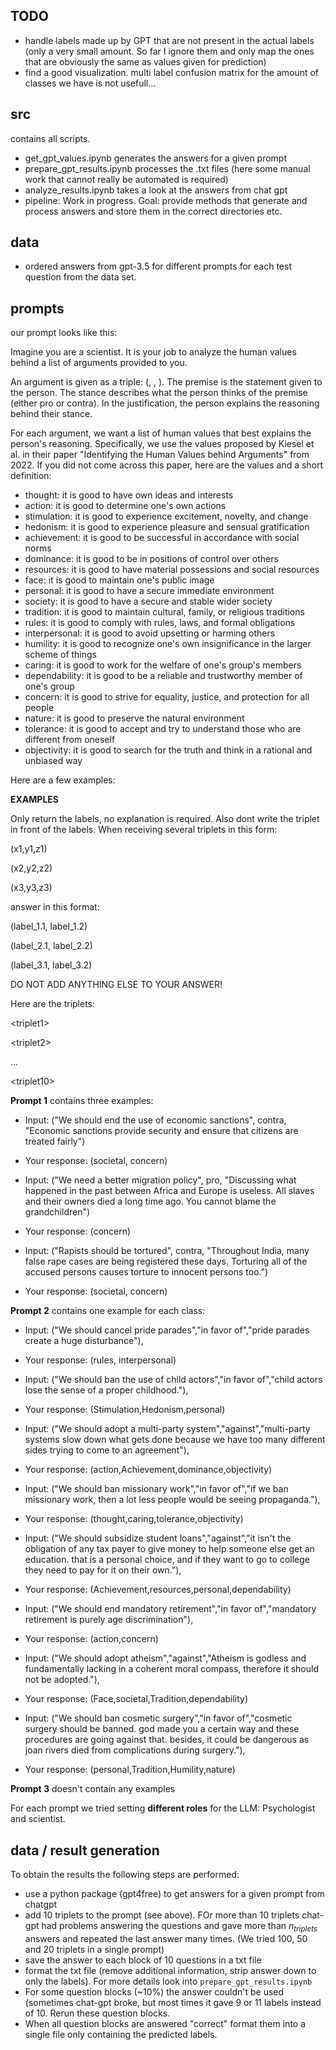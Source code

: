 ## TODO
- handle labels made up by GPT that are not present in the actual labels (only a very small amount. So far I ignore them and only map the ones that are obviously the same as values given for prediction)
- find a good visualization. multi label confusion matrix for the amount of classes we have is not usefull...

## src
contains all scripts.

- get_gpt_values.ipynb generates the answers for a given prompt
- prepare_gpt_results.ipynb processes the .txt files (here some manual work that cannot really be automated is required)
- analyze_results.ipynb takes a look at the answers from chat gpt
- pipeline: Work in progress. Goal: provide methods that generate and process answers and store them in the correct directories etc.

## data
- ordered answers from gpt-3.5 for different prompts for each test question from the data set.

## prompts
our prompt looks like this:

Imagine you are a scientist. It is your job to analyze the human values behind a list of arguments provided to you.

An argument is given as a triple: (<premise>, <stance>, <justification>). The premise is the statement given to the person. The stance describes what the person thinks of the premise (either pro or contra). In the justification, the person explains the reasoning behind their stance.

For each argument, we want a list of human values that best explains the person's reasoning. Specifically, we use the values proposed by Kiesel et al. in their paper "Identifying the Human Values behind Arguments" from 2022. If you did not come across this paper, here are the values and a short definition:

- thought: it is good to have own ideas and interests
- action: it is good to determine one's own actions
- stimulation: it is good to experience excitement, novelty, and change
- hedonism: it is good to experience pleasure and sensual gratification
- achievement: it is good to be successful in accordance with social norms
- dominance: it is good to be in positions of control over others
- resources: it is good to have material possessions and social resources
- face: it is good to maintain one's public image
- personal: it is good to have a secure immediate environment
- society: it is good to have a secure and stable wider society
- tradition: it is good to maintain cultural, family, or religious traditions
- rules: it is good to comply with rules, laws, and formal obligations
- interpersonal: it is good to avoid upsetting or harming others
- humility: it is good to recognize one's own insignificance in the larger scheme of things
- caring: it is good to work for the welfare of one's group's members
- dependability: it is good to be a reliable and trustworthy member of one's group
- concern: it is good to strive for equality, justice, and protection for all people
- nature: it is good to preserve the natural environment
- tolerance: it is good to accept and try to understand those who are different from oneself
- objectivity: it is good to search for the truth and think in a rational and unbiased way

Here are a few examples:

**EXAMPLES**

Only return the labels, no explanation is required. Also dont write the triplet in front of the labels.
When receiving several triplets in this form:

(x1,y1,z1)

(x2,y2,z2)

(x3,y3,z3)

answer in this format:

(label_1.1, label_1.2)

(label_2.1, label_2.2)

(label_3.1, label_3.2)

DO NOT ADD ANYTHING ELSE TO YOUR ANSWER!

Here are the triplets:

\<triplet1\>

\<triplet2\>

...

\<triplet10\>

**Prompt 1** contains three examples:

- Input: ("We should end the use of economic sanctions", contra, "Economic sanctions provide security and ensure that citizens are treated fairly")
- Your response: (societal, concern)

- Input: ("We need a better migration policy", pro, "Discussing what happened in the past between Africa and Europe is useless. All slaves and their owners died a long time ago. You cannot blame the grandchildren")
- Your response: (concern)

- Input: ("Rapists should be tortured", contra, "Throughout India, many false rape cases are being registered these days. Torturing all of the accused persons causes torture to innocent persons too.")
- Your response: (societal, concern)

**Prompt 2** contains one example for each class:
- Input: ("We should cancel pride parades","in favor of","pride parades create a huge disturbance"),
- Your response: (rules, interpersonal)

- Input: ("We should ban the use of child actors","in favor of","child actors lose the sense of a proper childhood."),
- Your response: (Stimulation,Hedonism,personal)

- Input: ("We should adopt a multi-party system","against","multi-party systems slow down what gets done because we have too many different sides trying to come to an agreement"),
- Your response: (action,Achievement,dominance,objectivity)

- Input: ("We should ban missionary work","in favor of","if we ban missionary work, then a lot less people would be seeing propaganda."),
- Your response: (thought,caring,tolerance,objectivity)

- Input: ("We should subsidize student loans","against","it isn't the obligation of any tax payer to give money to help someone else get an education. that is a personal choice, and if they want to go to college they need to pay for it on their own."),
- Your response: (Achievement,resources,personal,dependability)

- Input: ("We should end mandatory retirement","in favor of","mandatory retirement is purely age discrimination"),
- Your response: (action,concern)

- Input: ("We should adopt atheism","against","Atheism is godless and fundamentally lacking in a coherent moral compass, therefore it should not be adopted."),
- Your response: (Face,societal,Tradition,dependability)

- Input: ("We should ban cosmetic surgery","in favor of","cosmetic surgery should be banned. god made you a certain way and these procedures are going against that. besides, it could be dangerous as joan rivers died from complications during surgery."),
- Your response: (personal,Tradition,Humility,nature)

**Prompt 3** doesn't contain any examples

For each prompt we tried setting **different roles** for the LLM: Psychologist and scientist.

## data / result generation
To obtain the results the following steps are performed:
- use a python package (gpt4free) to get answers for a given prompt from chatgpt
- add 10 triplets to the prompt (see above). FOr more than 10 triplets chat-gpt had problems answering the questions and gave more than $n_{triplets}$ answers and repeated the last answer many times. (We tried 100, 50 and 20 triplets in a single prompt)
- save the answer to each block of 10 questions in a txt file
- format the txt file (remove additional information, strip answer down to only the labels). For more details look into `prepare_gpt_results.ipynb`
- For some question blocks (~10%) the answer couldn't be used (sometimes chat-gpt broke, but most times it gave 9 or 11 labels instead of 10. Rerun these question blocks.
- When all question blocks are answered "correct" format them into a single file only containing the predicted labels.
